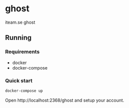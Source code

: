 # ghost

iteam.se ghost

## Running

### Requirements

- docker
- docker-compose

### Quick start

```bash
docker-compose up
```

Open http://localhost:2368/ghost and setup your account.
